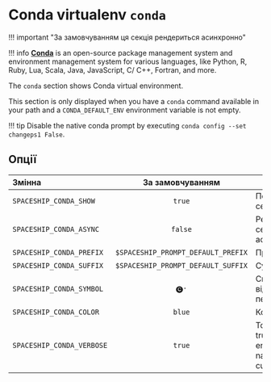 # Conda virtualenv `conda`

!!! important "За замовчуванням ця секція рендериться асинхронно"

!!! info
    [**Conda**](https://conda.io) is an open-source package management system and environment management system for various languages, like Python, R, Ruby, Lua, Scala, Java, JavaScript, C/ C++, Fortran, and more.

The `conda` section shows Conda virtual environment.

This section is only displayed when you have a `conda` command available in your path and a `CONDA_DEFAULT_ENV` environment variable is not empty.

!!! tip
    Disable the native conda prompt by executing `conda config --set changeps1 False`.

## Опції

| Змінна                    |          За замовчуванням          | Пояснення                                                |
|:------------------------- |:----------------------------------:| -------------------------------------------------------- |
| `SPACESHIP_CONDA_SHOW`    |               `true`               | Показати секцію                                          |
| `SPACESHIP_CONDA_ASYNC`   |              `false`               | Рендерити секцію асинхронно                              |
| `SPACESHIP_CONDA_PREFIX`  | `$SPACESHIP_PROMPT_DEFAULT_PREFIX` | Префікс секції                                           |
| `SPACESHIP_CONDA_SUFFIX`  | `$SPACESHIP_PROMPT_DEFAULT_SUFFIX` | Суфікс секції                                            |
| `SPACESHIP_CONDA_SYMBOL`  |                `🅒·`                | Символ, що відображається перед секцією                  |
| `SPACESHIP_CONDA_COLOR`   |               `blue`               | Колір секції                                             |
| `SPACESHIP_CONDA_VERBOSE` |               `true`               | Toggle to truncate environment names under custom prefix |
